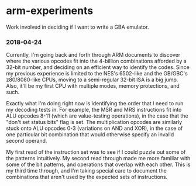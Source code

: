 # arm-experiments

Work involved in deciding if I want to write a GBA emulator.

### 2018-04-24

Currently, I'm going back and forth through ARM documents to discover where the various opcodes fit into the 4-billion combinations afforded by a 32-bit number, and deciding on an efficient way to identify the codes. Since my previous experience is limited to the NES's 6502-like and the GB/GBC's z80/8080-like CPUs, moving to a semi-regular 32-bit ISA is a big jump. Also, it'll be my first CPU with multiple modes, memory protections, and such.

Exactly what I'm doing right now is identifying the order that I need to run my decoding tests in. For example, the MSR and MRS instructions fit into ALU opcodes 8-11 (which are value-testing operations), in the case that the "don't set status bits" flag is set. The multiplication opcodes are similarly stuck onto ALU opcodes 0-3 (variations on AND and XOR), in the case of one particular bit combination that would otherwise specify an invalid second operand.

My first read of the instruction set was to see if I could puzzle out some of the patterns intuitively. My second read through made me more familiar with some of the bit patterns, and operations that overlap with each other. This is my third time through, and I'm taking special care to document the combinations that aren't used by the expected sets of instructions.
